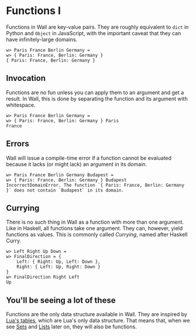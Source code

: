 # Functions I

Functions in Wall are key-value pairs.  They are roughly equivalent to `dict` in Python and `Object` in JavaScript, with the important caveat that they can have infinitely-large domains.

```
w> Paris France Berlin Germany =
w> { Paris: France, Berlin: Germany }
{ Paris: France, Berlin: Germany }
```


## Invocation

Functions are no fun unless you can apply them to an argument and get a result.  In Wall, this is done by separating the function and its argument with whitespace.

```
w> Paris France Berlin Germany =
w> { Paris: France, Berlin: Germany } Paris
France
```

## Errors

Wall will issue a compile-time error if a function cannot be evaluated because it lacks (or might lack) an argument in its domain.

```
w> Paris France Berlin Germany Budapest =
w> { Paris: France, Berlin: Germany } Budapest
IncorrectDomainError. The function `{ Paris: France, Berlin: Germany }` does not contain `Budapest` in its domain.
```

## Currying

There is no such thing in Wall as a function with more than one argument.  Like in Haskell, all functions take one argument.  They can, however, yield functions as values.  This is commonly called *Currying*, named after Haskell Curry.

```
w> Left Right Up Down =
w> FinalDirection = {
    Left: { Right: Up, Left: Down },
    Right: { Left: Up, Right: Down }
}
w> FinalDirection Right Left
Up
```

## You'll be seeing a lot of these

Functions are the only data structure available in Wall. They are inspired by [Lua's tables](https://www.lua.org/pil/2.5.html), which are Lua's only data structure.  That means that, when we see [Sets](./sets-1) and [Lists](./lists-1) later on, they will also be functions.

